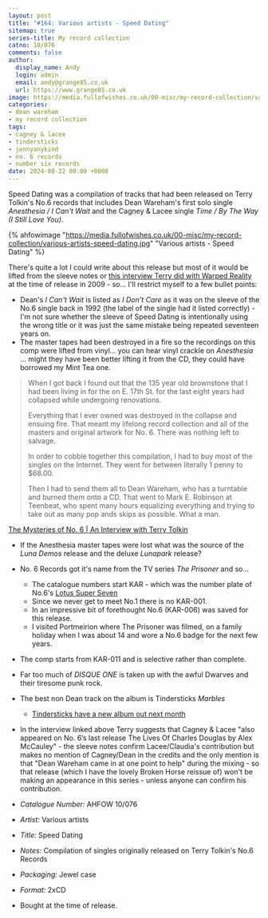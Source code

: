 ```yaml
---
layout: post
title: "#164: Various artists - Speed Dating"
sitemap: true
series-title: My record collection
catno: 10/076
comments: false
author:
  display_name: Andy
  login: admin
  email: andy@grange85.co.uk
  url: https://www.grange85.co.uk
image: https://media.fullofwishes.co.uk/00-misc/my-record-collection/various-artists-speed-dating.jpg
categories:
- dean wareham
- my record collection
tags:
- cagney & lacee
- tindersticks
- jennyanykind
- no. 6 records
- number six records
date: 2024-08-22 00:00 +0000
---
```

Speed Dating was a compilation of tracks that had been released on Terry Tolkin's No.6 records that includes Dean Wareham's first solo single _Anesthesia / I Can't Wait_ and the Cagney & Lacee single _Time / By The Way (I Still Love You)_.

{% ahfowimage "https://media.fullofwishes.co.uk/00-misc/my-record-collection/various-artists-speed-dating.jpg" "Various artists - Speed Dating" %}

There's quite a lot I could write about this release but most of it would be lifted from the sleeve notes or [this interview Terry did with Warped Reality](https://warpedrealitymagazine.com/2009/05/the-mysteries-of-no-6-an-interview-with-terry-tolkin.html) at the time of release in 2009 - so... I'll restrict myself to a few bullet points:

 - Dean's _I Can't Wait_ is listed as _I Don't Care_ as it was on the sleeve of the No.6 single back in 1992 (the label of the single had it listed correctly) - I'm not sure whether the sleeve of Speed Dating is intentionally using the wrong title or it was just the same mistake being repeated seventeen years on.
- The master tapes had been destroyed in a fire so the recordings on this comp were lifted from vinyl... you can hear vinyl crackle on _Anesthesia_ ... might they have been better lifting it from the CD, they could have borrowed my Mint Tea one.

<blockquote>
<p>
    When I got back I found out that the 135 year old brownstone that I had been living in for the on E. 17th St. for the last eight years had collapsed while undergoing renovations.
</p>
<p>
    Everything that I ever owned was destroyed in the collapse and ensuing fire. That meant my lifelong record collection and all of the masters and original artwork for No. 6. There was nothing left to salvage.
</p>
<p>
    In order to cobble together this compilation, I had to buy most of the singles on the Internet. They went for between literally 1 penny to $68.00.
</p>
<p>
    Then I had to send them all to Dean Wareham, who has a turntable and burned them onto a CD. That went to Mark E. Robinson at Teenbeat, who spent many hours equalizing everything and trying to take out as many pop ands skips as possible. What a man.
</p>
</blockquote>
<p class="caption"><a href="https://warpedrealitymagazine.com/2009/05/the-mysteries-of-no-6-an-interview-with-terry-tolkin.html">The Mysteries of No. 6 | An Interview with Terry Tolkin</a></p>

 - If the Anesthesia master tapes were lost what was the source of the _Luna Demos_ release and the deluxe _Lunapark_ release?
 - No. 6 Records got it's name from the TV series _The Prisoner_ and so...
     - The catalogue numbers start KAR - which was the number plate of No.6's [Lotus Super Seven](https://www.hagerty.co.uk/articles/the-cars-of-the-prisoner-at-50-years/)
     - Since we never get to meet No.1 there is no KAR-001.
     - In an impressive bit of forethought No.6 (KAR-006) was saved for this release.
     - I visited Portmeirion where The Prisoner was filmed, on a family holiday when I was about 14 and wore a No.6 badge for the next few years.
 - The comp starts from KAR-011 and is selective rather than complete.
 - Far too much of _DISQUE ONE_ is taken up with the awful Dwarves and their tiresome punk rock.
 - The best non Dean track on the album is Tindersticks _Marbles_
     - [Tindersticks have a new album out next month](https://tindersticks.co.uk/)
 - In the interview linked above Terry suggests that Cagney & Lacee "also appeared on No. 6’s last release The Lives Of Charles Douglas by Alex McCauley" - the sleeve notes confirm Lacee/Claudia's contribution but makes no mention of Cagney/Dean in the credits and the only mention is that "Dean Wareham came in at one point to help" during the mixing - so that release (which I have the lovely Broken Horse reissue of) won't be making an appearance in this series - unless anyone can confirm his contribution.

 - *Catalogue Number:* AHFOW 10/076
 - *Artist:* Various artists
 - *Title:* Speed Dating
 - *Notes:* Compilation of singles originally released on Terry Tolkin's No.6 Records
 - *Packaging:* Jewel case
 - *Format:* 2xCD
 - Bought at the time of release.

